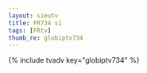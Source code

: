 ```yaml
--- 
layout: sieutv
title: FR734 s1
tags: [FRtv]
thumb_re: globiptv734
---
```

{% include tvadv key="globiptv734" %} 
